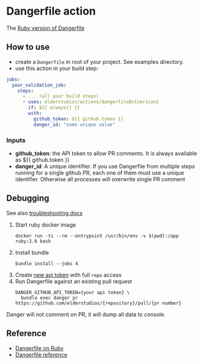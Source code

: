 # Dangerfile action

The [Ruby version of Dangerfile](https://danger.systems/ruby/)

## How to use

* create a `Dangerfile` in root of your project. See examples directory.
* use this action in your build step:

```yaml
jobs:
  your_validation_job:
    steps:
      - ... (all your build steps)
      - uses: elderstudios/actions/dangerfile@v{version}
        if: ${{ always() }}
        with:
          github_token: ${{ github.token }}
          danger_id: "some unique value"
```

### Inputs

* **github_token**: the API token to allow PR comments. 
  It is always available as ${{ github.token }}
* **danger_id**: A unique identifier. 
  If you use Dangerfile from multiple steps running for a single github PR, 
  each one of them must use a unique identifier. Otherwise all processes 
  will overwrite single PR comment

## Debugging

See also [troubleshooting docs](https://danger.systems/guides/troubleshooting.html#i-want-to-work-locally-on-my-dangerfile)

1. Start ruby docker image
    ```shell
    docker run -ti --rm --entrypoint /usr/bin/env -v $(pwd):/app ruby:2.6 bash
    ```
2. Install bundle
    ```shell
    bundle install --jobs 4
    ```
3. Create [new api token](https://github.com/settings/tokens/new) with full `repo` access
4. Run Dangerfile against an existing pull request
    ```shell
    DANGER_GITHUB_API_TOKEN={your api token} \
      bundle exec danger pr https://github.com/elderstudios/{repository}/pull/{pr number}
    ```

Danger will not comment on PR, it will dump all data to console.

## Reference

* [Dangerfile on Ruby](https://danger.systems/ruby/)
* [Dangerfile reference](https://danger.systems/reference.html)
